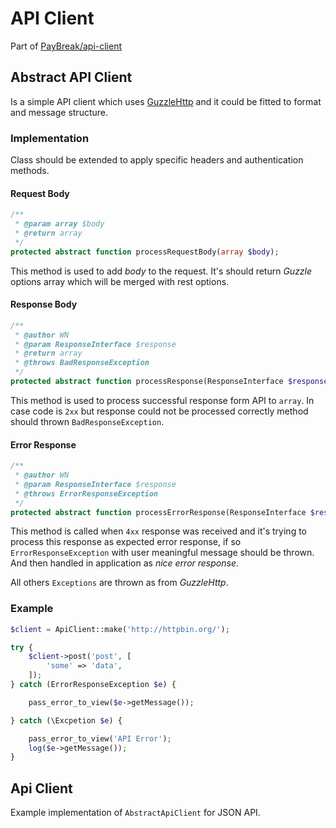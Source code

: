 # API Client
Part of [PayBreak/api-client](../)

## Abstract API Client
Is a simple API client which uses [GuzzleHttp](https://github.com/guzzle/guzzle) and it could be fitted to format and message structure.

### Implementation

Class should be extended to apply specific headers and authentication methods.

#### Request Body

```php
/**
 * @param array $body
 * @return array
 */
protected abstract function processRequestBody(array $body);
```

This method is used to add *body* to the request. It's should return *Guzzle* options array which will be merged with rest options.

#### Response Body

```php
/**
 * @author WN
 * @param ResponseInterface $response
 * @return array
 * @throws BadResponseException
 */
protected abstract function processResponse(ResponseInterface $response);
```

This method is used to process successful response form API to `array`. In case code is `2xx` but response could not be processed correctly method should thrown `BadResponseException`.

#### Error Response

```php
/**
 * @author WN
 * @param ResponseInterface $response
 * @throws ErrorResponseException
 */
protected abstract function processErrorResponse(ResponseInterface $response);
```

This method is called when `4xx` response was received and it's trying to process this response as expected error response, if so `ErrorResponseException` with user meaningful message should be thrown. And then handled in application as *nice error response*.

All others `Exceptions` are thrown as from *GuzzleHttp*.

### Example

```php
$client = ApiClient::make('http://httpbin.org/');

try {
    $client->post('post', [
        'some' => 'data',
    ]);
} catch (ErrorResponseException $e) {

    pass_error_to_view($e->getMessage());

} catch (\Excpetion $e) {

    pass_error_to_view('API Error');
    log($e->getMessage());
}
```

## Api Client
Example implementation of `AbstractApiClient` for JSON API.

